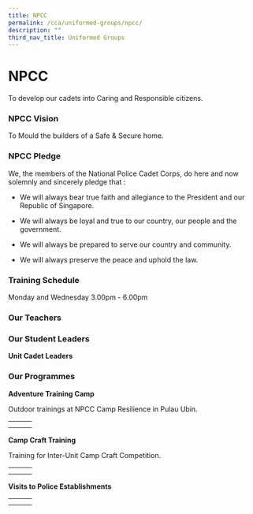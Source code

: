 ```yaml
---
title: NPCC
permalink: /cca/uniformed-groups/npcc/
description: ""
third_nav_title: Uniformed Groups
---
```

# NPCC

To develop our cadets into Caring and Responsible citizens.

### NPCC Vision

To Mould the builders of a Safe & Secure home.

### NPCC Pledge

We, the members of the National Police Cadet Corps, do here and now solemnly and sincerely pledge that :

*   We will always bear true faith and allegiance to the President and our Republic of Singapore.  
    
*   We will always be loyal and true to our country, our people and the government.  
    
*   We will always be prepared to serve our country and community.  
    
*   We will always preserve the peace and uphold the law.  

### Training Schedule

Monday and Wednesday 3.00pm - 6.00pm

### Our Teachers




### Our Student Leaders

**Unit Cadet Leaders**



### Our Programmes

**Adventure Training Camp**

Outdoor trainings at NPCC Camp Resilience in Pulau Ubin.

|   |   |   |
|:---:|:---:|:---:|
|   |   |   |
|   |   |   |


**Camp Craft Training**

Training for Inter-Unit Camp Craft Competition.

|   |   |   |
|:---:|:---:|:---:|
|   |   |   |
|   |   |   |


**Visits to Police Establishments**


|   |   |   |
|:---:|:---:|:---:|
|   |   |   |
|   |   |   |